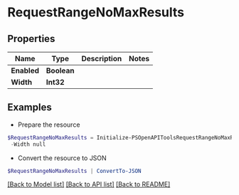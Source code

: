 # RequestRangeNoMaxResults
## Properties

Name | Type | Description | Notes
------------ | ------------- | ------------- | -------------
**Enabled** | **Boolean** |  | 
**Width** | **Int32** |  | 

## Examples

- Prepare the resource
```powershell
$RequestRangeNoMaxResults = Initialize-PSOpenAPIToolsRequestRangeNoMaxResults  -Enabled null `
 -Width null
```

- Convert the resource to JSON
```powershell
$RequestRangeNoMaxResults | ConvertTo-JSON
```

[[Back to Model list]](../README.md#documentation-for-models) [[Back to API list]](../README.md#documentation-for-api-endpoints) [[Back to README]](../README.md)

